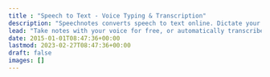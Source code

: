 ```yaml
---
title : "Speech to Text - Voice Typing & Transcription"
description: "Speechnotes converts speech to text online. Dictate your notes in real time, or upload recordings and get them transcribed automatically in no time."
lead: "Take notes with your voice for free, or automatically transcribe audio & video recordings on the spot. Secure, accurate & super fast."
date: 2015-01-01T08:47:36+00:00
lastmod: 2023-02-27T08:47:36+00:00
draft: false
images: []
---
```

